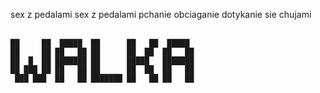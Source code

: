 sex z pedalami sex z pedalami
pchanie obciaganie dotykanie sie chujami\
                                          
                                          
`██     ██  █████  ██      ██   ██  █████  `\
`██     ██ ██   ██ ██      ██  ██  ██   ██ `\
`██  █  ██ ███████ ██      █████   ███████ `\
`██ ███ ██ ██   ██ ██      ██  ██  ██   ██ `\
` ███ ███  ██   ██ ███████ ██   ██ ██   ██ `
